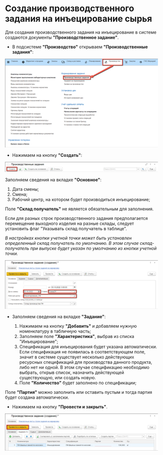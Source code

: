 # Создание производственного задания на инъецирование сырья

Для создания производственного задания на инъецирование в системе создаются документы **"Производственное задание"**.

- В подсистеме **"Производство"** открываем **"Производственные задания"**:

![](CreateTaskForAnInjection.assets/1.png)

- Нажимаем на кнопку **"Создать"**:

![](CreateTaskForAnInjection.assets/2.png)

Заполняем сведения на вкладке **"Основное"**:

1. Дата смены;
2. Смена;
3. Рабочий центр, на котором будет производиться инъецирование;

Поле **"Склад получатель"** не является обязательным для заполнения.

Если для разных строк  производственного задания предполагается перемещение выходного изделия на разные склады, следует установить флаг "Указывать склад получатель в таблице".

*В настройках кнопки учетной точки может быть установлен определенный склад получатель по умолчанию. В этом случае склад-получатель при выпуске будет указан по умолчанию из кнопки учетной точки.*

![](CreateTaskForAnInjection.assets/3.png)

- Заполняем сведения на вкладке **"Задание"**:

  1. Нажимаем на кнопку **"Добавить"** и добавляем нужную номенклатуру в табличную часть;
  2. Заполняем поле **"Характеристика"**, выбрав из списка "Инъецирование";
  3. Спецификация для инъецирования будет указана автоматически. Если спецификация не появилась в соответствующем поле, значит в системе существует несколько действующих ресурсных спецификаций для производства данного продукта, либо нет ни одной. В этом случае спецификацию необходимо выбрать, открыв список, назначить действующей существующую, или создать новую.
  4. Поле **"Количество"** будет заполнено по спецификации;

Поле **"Партия"** можно заполнить или оставить пустым и тогда партия будет создана автоматически.

- Нажимаем на кнопку **"Провести и закрыть"**.

![](CreateTaskForAnInjection.assets/4.png)

